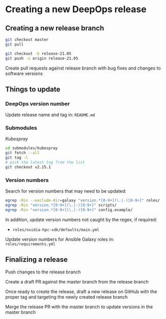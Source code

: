 Creating a new DeepOps release
===

## Creating a new release branch

```sh
git checkout master
git pull

git checkout -b release-21.05
git push -u origin release-21.05
```

Create pull requests against release branch with bug fixes and changes to software versions

## Things to update

### DeepOps version number

Update release name and tag in: `README.md`

### Submodules

*Kubespray*

```sh
cd submodules/kubespray
git fetch --all
git tag -l
# pick the latest tag from the list
git checkout v2.15.1
```

### Version numbers

Search for version numbers that may need to be updated:

```sh
egrep -Rin --exclude-dir=galaxy "version.*[0-9+](\.|-)[0-9+]" roles/
egrep -Rin "version.*[0-9+](\.|-)[0-9+]" scripts/
egrep -Rin "version.*[0-9+](\.|-)[0-9+]" config.example/
```

In addition, update version numbers not caught by the regex, if required:

  * `roles/nvidia-hpc-sdk/defaults/main.yml`

Update version numbers for Ansible Galaxy roles in: `roles/requirements.yml`

## Finalizing a release

Push changes to the release branch

Create a draft PR against the master branch from the release branch

Once ready to create the release, draft a new release on GitHub with the proper
tag and targeting the newly created release branch

Merge the release PR with the master branch to update versions in the master branch
